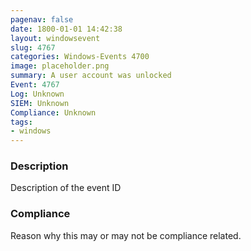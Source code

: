 ```yaml
---
pagenav: false
date: 1800-01-01 14:42:38
layout: windowsevent
slug: 4767
categories: Windows-Events 4700
image: placeholder.png
summary: A user account was unlocked
Event: 4767
Log: Unknown
SIEM: Unknown
Compliance: Unknown
tags:
- windows
---
```


### Description

Description of the event ID

### Compliance

Reason why this may or may not be compliance related.
